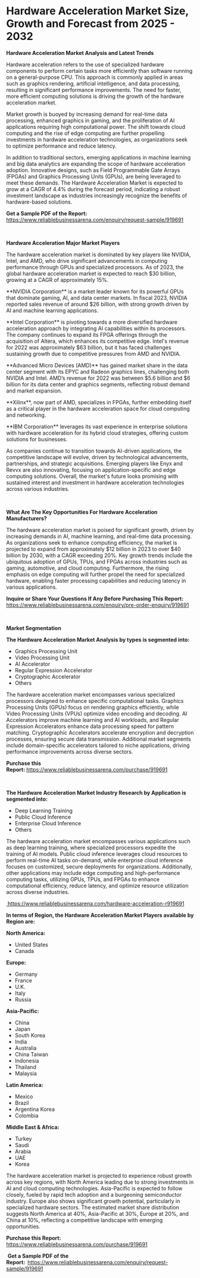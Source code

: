 <p><h1>Hardware Acceleration Market Size, Growth and Forecast from 2025 - 2032</h1></p><p><strong>Hardware Acceleration Market Analysis and Latest Trends</strong></p>
<p><p>Hardware acceleration refers to the use of specialized hardware components to perform certain tasks more efficiently than software running on a general-purpose CPU. This approach is commonly applied in areas such as graphics rendering, artificial intelligence, and data processing, resulting in significant performance improvements. The need for faster, more efficient computing solutions is driving the growth of the hardware acceleration market.</p><p>Market growth is buoyed by increasing demand for real-time data processing, enhanced graphics in gaming, and the proliferation of AI applications requiring high computational power. The shift towards cloud computing and the rise of edge computing are further propelling investments in hardware acceleration technologies, as organizations seek to optimize performance and reduce latency.</p><p>In addition to traditional sectors, emerging applications in machine learning and big data analytics are expanding the scope of hardware acceleration adoption. Innovative designs, such as Field Programmable Gate Arrays (FPGAs) and Graphics Processing Units (GPUs), are being leveraged to meet these demands. The Hardware Acceleration Market is expected to grow at a CAGR of 4.4% during the forecast period, indicating a robust investment landscape as industries increasingly recognize the benefits of hardware-based solutions.</p></p>
<p><strong>Get a Sample PDF of the Report:&nbsp;</strong> <a href="https://www.reliablebusinessarena.com/enquiry/request-sample/919691?utm_campaign=3062&utm_medium=2&utm_source=Github&utm_content=ia&utm_term=17042025&utm_id=hardware-acceleration">https://www.reliablebusinessarena.com/enquiry/request-sample/919691</a></p>
<p>&nbsp;</p>
<p><strong>Hardware Acceleration Major Market Players</strong></p>
<p><p>The hardware acceleration market is dominated by key players like NVIDIA, Intel, and AMD, who drive significant advancements in computing performance through GPUs and specialized processors. As of 2023, the global hardware acceleration market is expected to reach $30 billion, growing at a CAGR of approximately 15%.</p><p>**NVIDIA Corporation** is a market leader known for its powerful GPUs that dominate gaming, AI, and data center markets. In fiscal 2023, NVIDIA reported sales revenue of around $26 billion, with strong growth driven by AI and machine learning applications.</p><p>**Intel Corporation** is pivoting towards a more diversified hardware acceleration approach by integrating AI capabilities within its processors. The company continues to expand its FPGA offerings through the acquisition of Altera, which enhances its competitive edge. Intel's revenue for 2022 was approximately $63 billion, but it has faced challenges sustaining growth due to competitive pressures from AMD and NVIDIA.</p><p>**Advanced Micro Devices (AMD)** has gained market share in the data center segment with its EPYC and Radeon graphics lines, challenging both NVIDIA and Intel. AMD’s revenue for 2022 was between $5.6 billion and $6 billion for its data center and graphics segments, reflecting robust demand and market expansion.</p><p>**Xilinx**, now part of AMD, specializes in FPGAs, further embedding itself as a critical player in the hardware acceleration space for cloud computing and networking. </p><p>**IBM Corporation** leverages its vast experience in enterprise solutions with hardware acceleration for its hybrid cloud strategies, offering custom solutions for businesses. </p><p>As companies continue to transition towards AI-driven applications, the competitive landscape will evolve, driven by technological advancements, partnerships, and strategic acquisitions. Emerging players like Enyx and Revvx are also innovating, focusing on application-specific and edge computing solutions. Overall, the market's future looks promising with sustained interest and investment in hardware acceleration technologies across various industries.</p></p>
<p>&nbsp;</p>
<p><strong>What Are The Key Opportunities For Hardware Acceleration Manufacturers?</strong></p>
<p><p>The hardware acceleration market is poised for significant growth, driven by increasing demands in AI, machine learning, and real-time data processing. As organizations seek to enhance computing efficiency, the market is projected to expand from approximately $12 billion in 2023 to over $40 billion by 2030, with a CAGR exceeding 20%. Key growth trends include the ubiquitous adoption of GPUs, TPUs, and FPGAs across industries such as gaming, automotive, and cloud computing. Furthermore, the rising emphasis on edge computing will further propel the need for specialized hardware, enabling faster processing capabilities and reducing latency in various applications.</p></p>
<p><strong>Inquire or Share Your Questions If Any Before Purchasing This Report:</strong> <a href="https://www.reliablebusinessarena.com/enquiry/pre-order-enquiry/919691?utm_campaign=3062&utm_medium=2&utm_source=Github&utm_content=ia&utm_term=17042025&utm_id=hardware-acceleration">https://www.reliablebusinessarena.com/enquiry/pre-order-enquiry/919691</a></p>
<p>&nbsp;</p>
<p><strong>Market Segmentation</strong></p>
<p><strong>The Hardware Acceleration Market Analysis by types is segmented into:</strong></p>
<p><ul><li>Graphics Processing Unit</li><li>Video Processing Unit</li><li>AI Accelerator</li><li>Regular Expression Accelerator</li><li>Cryptographic Accelerator</li><li>Others</li></ul></p>
<p><p>The hardware acceleration market encompasses various specialized processors designed to enhance specific computational tasks. Graphics Processing Units (GPUs) focus on rendering graphics efficiently, while Video Processing Units (VPUs) optimize video encoding and decoding. AI Accelerators improve machine learning and AI workloads, and Regular Expression Accelerators enhance data processing speed for pattern matching. Cryptographic Accelerators accelerate encryption and decryption processes, ensuring secure data transmission. Additional market segments include domain-specific accelerators tailored to niche applications, driving performance improvements across diverse sectors.</p></p>
<p><strong>Purchase this Report:&nbsp;</strong><a href="https://www.reliablebusinessarena.com/purchase/919691?utm_campaign=3062&utm_medium=2&utm_source=Github&utm_content=ia&utm_term=17042025&utm_id=hardware-acceleration">https://www.reliablebusinessarena.com/purchase/919691</a></p>
<p>&nbsp;</p>
<p><strong>The Hardware Acceleration Market Industry Research by Application is segmented into:</strong></p>
<p><ul><li>Deep Learning Training</li><li>Public Cloud Inference</li><li>Enterprise Cloud Inference</li><li>Others</li></ul></p>
<p><p>The hardware acceleration market encompasses various applications such as deep learning training, where specialized processors expedite the training of AI models. Public cloud inference leverages cloud resources to perform real-time AI tasks on-demand, while enterprise cloud inference focuses on customized, secure deployments for organizations. Additionally, other applications may include edge computing and high-performance computing tasks, utilizing GPUs, TPUs, and FPGAs to enhance computational efficiency, reduce latency, and optimize resource utilization across diverse industries.</p></p>
<p><a href="https://www.reliablebusinessarena.com/hardware-acceleration-r919691?utm_campaign=3062&utm_medium=2&utm_source=Github&utm_content=ia&utm_term=17042025&utm_id=hardware-acceleration">&nbsp;https://www.reliablebusinessarena.com/hardware-acceleration-r919691</a></p>
<p><strong>In terms of Region, the Hardware Acceleration Market Players available by Region are:</strong></p>
<p>
    <p> <strong> North America: </strong>
        <ul>
            <li>United States</li>
            <li>Canada</li>
        </ul>
        </p> 
    <p> <strong> Europe: </strong>
        <ul>
            <li>Germany</li>
            <li>France</li>
            <li>U.K.</li>
            <li>Italy</li>
            <li>Russia</li>
        </ul>
        </p> 
    <p> <strong> Asia-Pacific: </strong>
        <ul>
            <li>China</li>
            <li>Japan</li>
            <li>South Korea</li>
            <li>India</li>
            <li>Australia</li>
            <li>China Taiwan</li>
            <li>Indonesia</li>
            <li>Thailand</li>
            <li>Malaysia</li>
        </ul>
        </p> 
    <p> <strong> Latin America: </strong>
        <ul>
            <li>Mexico</li>
            <li>Brazil</li>
            <li>Argentina Korea</li>
            <li>Colombia</li>
        </ul>
        </p> 
    <p> <strong> Middle East & Africa: </strong>
        <ul>
            <li>Turkey</li>
            <li>Saudi</li>
            <li>Arabia</li>
            <li>UAE</li>
            <li>Korea</li>
        </ul>
    </p>
    </p>
<p><p>The hardware acceleration market is projected to experience robust growth across key regions, with North America leading due to strong investments in AI and cloud computing technologies. Asia-Pacific is expected to follow closely, fueled by rapid tech adoption and a burgeoning semiconductor industry. Europe also shows significant growth potential, particularly in specialized hardware sectors. The estimated market share distribution suggests North America at 40%, Asia-Pacific at 30%, Europe at 20%, and China at 10%, reflecting a competitive landscape with emerging opportunities.</p></p>
<p><strong>Purchase this Report: </strong><a href="https://www.reliablebusinessarena.com/purchase/919691?utm_campaign=3062&utm_medium=2&utm_source=Github&utm_content=ia&utm_term=17042025&utm_id=hardware-acceleration">https://www.reliablebusinessarena.com/purchase/919691</a></p>
<p>&nbsp;<strong>Get a Sample PDF of the Report:&nbsp;&nbsp;</strong><a href="https://www.reliablebusinessarena.com/enquiry/request-sample/919691?utm_campaign=3062&utm_medium=2&utm_source=Github&utm_content=ia&utm_term=17042025&utm_id=hardware-acceleration">https://www.reliablebusinessarena.com/enquiry/request-sample/919691</a></p>
<p><strong></strong></p>
<p><p></p><p></p><p></p></p>